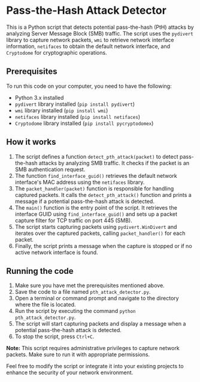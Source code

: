 # Pass-the-Hash Attack Detector

This is a Python script that detects potential pass-the-hash (PtH) attacks by analyzing Server Message Block (SMB) traffic. The script uses the `pydivert` library to capture network packets, `wmi` to retrieve network interface information, `netifaces` to obtain the default network interface, and `Cryptodome` for cryptographic operations.

## Prerequisites

To run this code on your computer, you need to have the following:

- Python 3.x installed
- `pydivert` library installed (`pip install pydivert`)
- `wmi` library installed (`pip install wmi`)
- `netifaces` library installed (`pip install netifaces`)
- `Cryptodome` library installed (`pip install pycryptodomex`)

## How it works

1. The script defines a function `detect_pth_attack(packet)` to detect pass-the-hash attacks by analyzing SMB traffic. It checks if the packet is an SMB authentication request.
2. The function `find_interface_guid()` retrieves the default network interface's MAC address using the `netifaces` library.
3. The `packet_handler(packet)` function is responsible for handling captured packets. It calls the `detect_pth_attack()` function and prints a message if a potential pass-the-hash attack is detected.
4. The `main()` function is the entry point of the script. It retrieves the interface GUID using `find_interface_guid()` and sets up a packet capture filter for TCP traffic on port 445 (SMB).
5. The script starts capturing packets using `pydivert.WinDivert` and iterates over the captured packets, calling `packet_handler()` for each packet.
6. Finally, the script prints a message when the capture is stopped or if no active network interface is found.

## Running the code

1. Make sure you have met the prerequisites mentioned above.
2. Save the code to a file named `pth_attack_detector.py`.
3. Open a terminal or command prompt and navigate to the directory where the file is located.
4. Run the script by executing the command `python pth_attack_detector.py`.
5. The script will start capturing packets and display a message when a potential pass-the-hash attack is detected.
6. To stop the script, press `Ctrl+C`.

**Note:** This script requires administrative privileges to capture network packets. Make sure to run it with appropriate permissions.

Feel free to modify the script or integrate it into your existing projects to enhance the security of your network environment.
